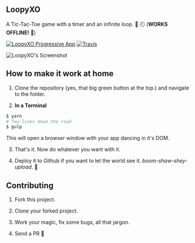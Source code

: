 ## LoopyXO

A Tic-Tac-Toe game with a timer and an infinite loop. :repeat: :clock9: (**WORKS OFFLINE!** :blue_heart:)

[![LoopyXO Progressive App](https://img.shields.io/badge/type-Progressive%20Web%20App-blue.svg)]()
[![Travis](https://img.shields.io/travis/rust-lang/rust.svg)]()

![LoopyXO's Screenshot]()

## How to make it work at home

1. Clone the repository (yes, that big green button at the top.) and navigate to the folder.

2. **In a Terminal**

```bash
$ yarn
# few lines down the road
$ gulp
```

This will open a browser window with your app dancing in it's DOM.

3. That's it. Now do whatever you want with it.

4. Deploy it to Github if you want to let the world see it. _boom-shaw-shey-upload_. :tada:

## Contributing

1. Fork this project.

2. Clone your forked project.

3. Work your magic, fix some bugs, all that jargon.

4. Send a PR :100:
